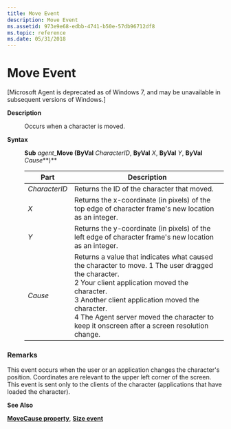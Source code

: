 ```yaml
---
title: Move Event
description: Move Event
ms.assetid: 973e9e68-edbb-4741-b50e-57db96712df8
ms.topic: reference
ms.date: 05/31/2018
---
```


# Move Event

\[Microsoft Agent is deprecated as of Windows 7, and may be unavailable in subsequent versions of Windows.\]

<dl> <dt>

<span id="Description"></span><span id="description"></span><span id="DESCRIPTION"></span>**Description**
</dt> <dd>

Occurs when a character is moved.

</dd> <dt>

<span id="Syntax"></span><span id="syntax"></span><span id="SYNTAX"></span>**Syntax**
</dt> <dd>

**Sub** *agent*\_**Move (ByVal** *CharacterID*, **ByVal** *X*, **ByVal** *Y*, **ByVal** *Cause***)**



| Part          | Description                                                                                                                                                                                                                                                                                                                                   |
|---------------|-----------------------------------------------------------------------------------------------------------------------------------------------------------------------------------------------------------------------------------------------------------------------------------------------------------------------------------------------|
| *CharacterID* | Returns the ID of the character that moved.                                                                                                                                                                                                                                                                                                   |
| *X*           | Returns the x-coordinate (in pixels) of the top edge of character frame's new location as an integer.                                                                                                                                                                                                                                         |
| *Y*           | Returns the y-coordinate (in pixels) of the left edge of character frame's new location as an integer.                                                                                                                                                                                                                                        |
| *Cause*       | Returns a value that indicates what caused the character to move. 1 The user dragged the character.<br/> 2 Your client application moved the character.<br/> 3 Another client application moved the character.<br/> 4 The Agent server moved the character to keep it onscreen after a screen resolution change.<br/> |



 

</dd> </dl>

### Remarks

This event occurs when the user or an application changes the character's position. Coordinates are relevant to the upper left corner of the screen. This event is sent only to the clients of the character (applications that have loaded the character).

**See Also**

[**MoveCause property**](movecause-property.md), [**Size event**](size-event.md)

 

 





